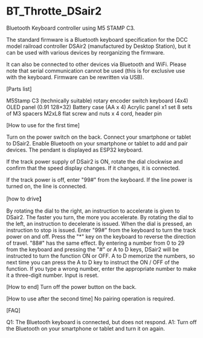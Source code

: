 # BT_Throtte_DSair2

Bluetooth Keyboard controller using M5 STAMP C3.

The standard firmware is a Bluetooth keyboard specification for the DCC model railroad controller DSAir2 (manufactured by Desktop Station), but it can be used with various devices by reorganizing the firmware.

It can also be connected to other devices via Bluetooth and WiFi. Please note that serial communication cannot be used (this is for exclusive use with the keyboard. Firmware can be rewritten via USB).

[Parts list]

M5Stamp C3 (technically suitable)
rotary encoder switch
keyboard (4x4)
OLED panel (0.91 128×32)
Battery case (AA x 4)
Acrylic panel x1 set
8 sets of M3 spacers
M2xL8 flat screw and nuts x 4
cord, header pin

[How to use for the first time]

Turn on the power switch on the back.
Connect your smartphone or tablet to DSair2.
Enable Bluetooth on your smartphone or tablet to add and pair devices. The pendant is displayed as ESP32 keyboard.

If the track power supply of DSair2 is ON, rotate the dial clockwise and confirm that the speed display changes. If it changes, it is connected.

If the track power is off, enter "99#" from the keyboard. If the line power is turned on, the line is connected.

[how to drive】

<speed controle>
By rotating the dial to the right, an instruction to accelerate is given to DSair2. The faster you turn, the more you accelerate. By rotating the dial to the left, an instruction to decelerate is issued. When the dial is pressed, an instruction to stop is issued.

<Truck power supply>
Enter "99#" from the keyboard to turn the track power on and off.

<Direction>
Press the "*" key on the keyboard to reverse the direction of travel. "88#" has the same effect.

<Function>
By entering a number from 0 to 29 from the keyboard and pressing the "#" or A to D keys, DSair2 will be instructed to turn the function ON or OFF. A to D memorize the numbers, so next time you can press the A to D key to instruct the ON / OFF of the function.

<Keyboard input>
If you type a wrong number, enter the appropriate number to make it a three-digit number. Input is reset.

[How to end]
Turn off the power button on the back.

[How to use after the second time]
No pairing operation is required.

[FAQ]

Q1: The Bluetooth keyboard is connected, but does not respond.
A1: Turn off the Bluetooth on your smartphone or tablet and turn it on again.
